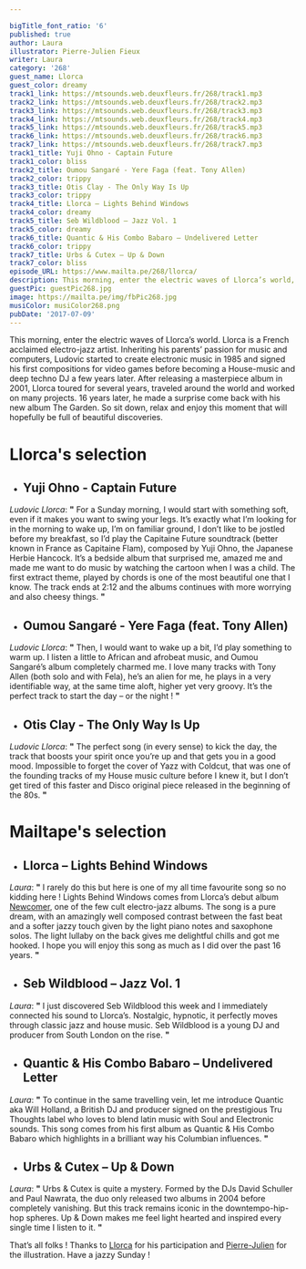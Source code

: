 ```yaml
---

bigTitle_font_ratio: '6'
published: true
author: Laura
illustrator: Pierre-Julien Fieux
writer: Laura
category: '268'
guest_name: Llorca
guest_color: dreamy
track1_link: https://mtsounds.web.deuxfleurs.fr/268/track1.mp3
track2_link: https://mtsounds.web.deuxfleurs.fr/268/track2.mp3
track3_link: https://mtsounds.web.deuxfleurs.fr/268/track3.mp3
track4_link: https://mtsounds.web.deuxfleurs.fr/268/track4.mp3
track5_link: https://mtsounds.web.deuxfleurs.fr/268/track5.mp3
track6_link: https://mtsounds.web.deuxfleurs.fr/268/track6.mp3
track7_link: https://mtsounds.web.deuxfleurs.fr/268/track7.mp3
track1_title: Yuji Ohno - Captain Future
track1_color: bliss
track2_title: Oumou Sangaré - Yere Faga (feat. Tony Allen)
track2_color: trippy
track3_title: Otis Clay - The Only Way Is Up
track3_color: trippy
track4_title: Llorca – Lights Behind Windows
track4_color: dreamy
track5_title: Seb Wildblood – Jazz Vol. 1
track5_color: dreamy
track6_title: Quantic & His Combo Babaro – Undelivered Letter
track6_color: trippy
track7_title: Urbs & Cutex – Up & Down
track7_color: bliss
episode_URL: https://www.mailta.pe/268/llorca/
description: This morning, enter the electric waves of Llorca’s world, a French acclaimed electro-jazz artist.
guestPic: guestPic268.jpg
image: https://mailta.pe/img/fbPic268.jpg
musiColor: musiColor268.png
pubDate: '2017-07-09'
---
```

This morning, enter the electric waves of Llorca’s world. Llorca is a French acclaimed electro-jazz artist. Inheriting his parents’ passion for music and computers, Ludovic started to create electronic music in 1985 and signed his first compositions for video games before becoming a House-music and deep techno DJ a few years later. After releasing a masterpiece album in 2001, Llorca toured for several years, traveled around the world and worked on many projects. 16 years later, he made a surprise come back with his new album The Garden. So sit down, relax and enjoy this moment that will hopefully be full of beautiful discoveries.


# **Llorca's selection**

+ ## Yuji Ohno - Captain Future
_Ludovic Llorca_: **"** For a Sunday morning, I would start with something soft, even if it makes you want to swing your legs. It’s exactly what I’m looking for in the morning to wake up, I’m on familiar ground, I don’t like to be jostled before my breakfast, so I’d play the Capitaine Future soundtrack (better known in France as Capitaine Flam), composed by Yuji Ohno, the Japanese Herbie Hancock. It’s a bedside album that surprised me, amazed me and made me want to do music by watching the cartoon when I was a child. The first extract theme, played by chords is one of the most beautiful one that I know. The track ends at 2:12 and the albums continues with more worrying and also cheesy things. **"** 

+ ## Oumou Sangaré - Yere Faga (feat. Tony Allen)
_Ludovic Llorca_: **"** Then, I would want to wake up a bit, I’d play something to warm up. I listen a little to African and afrobeat music, and Oumou Sangaré’s album completely charmed me. I love many tracks with Tony Allen (both solo and with Fela), he’s an alien for me, he plays in a very identifiable way, at the same time aloft, higher yet very groovy. It’s the perfect track to start the day – or the night ! **"** 

+ ## Otis Clay - The Only Way Is Up
_Ludovic Llorca_: **"** The perfect song (in every sense) to kick the day, the track that boosts your spirit once you’re up and that gets you in a good mood. Impossible to forget the cover of Yazz with Coldcut, that was one of the founding tracks of my House music culture before I knew it, but I don’t get tired of this faster and Disco original piece released in the beginning of the 80s. **"** 


# Mailtape's selection

+ ## Llorca – Lights Behind Windows
_Laura_: **"** I rarely do this but here is one of my all time favourite song so no kidding here ! Lights Behind Windows comes from Llorca’s debut album [Newcomer](https://soundcloud.com/llorcaofficial/sets/newcomer-2), one of the few cult electro-jazz albums. The song is a pure dream, with an amazingly well composed contrast between the fast beat and a softer jazzy touch given by the light piano notes and saxophone solos. The light lullaby on the back gives me delightful chills and got me hooked. I hope you will enjoy this song as much as I did over the past 16 years. **"**  

+ ## Seb Wildblood – Jazz Vol. 1
_Laura_: **"** I just discovered Seb Wildblood this week and I immediately connected his sound to Llorca’s. Nostalgic, hypnotic, it perfectly moves through classic jazz and house music. Seb Wildblood is a young DJ and producer from South London on the rise. **"** 

+ ## Quantic & His Combo Babaro – Undelivered Letter
_Laura_: **"** To continue in the same travelling vein, let me introduce Quantic aka Will Holland, a British DJ and producer signed on the prestigious Tru Thoughts label who loves to blend latin music with Soul and Electronic sounds. This song comes from his first album as Quantic & His Combo Babaro which highlights in a brilliant way his Columbian influences. **"** 

+ ## Urbs & Cutex – Up & Down
_Laura_: **"** Urbs & Cutex is quite a mystery. Formed by the DJs David Schuller and Paul Nawrata, the duo only released two albums in 2004 before completely vanishing. But this track remains iconic in the downtempo-hip-hop spheres. Up & Down makes me feel light hearted and inspired every single time I listen to it. **"** 


That’s all folks ! Thanks to [Llorca](https://soundcloud.com/llorcaofficial) for his participation and [Pierre-Julien](http://www.pierrejulienfieux.com/) for the illustration. Have a jazzy Sunday ! 
